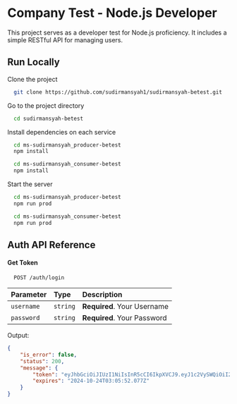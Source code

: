 
# Company Test - Node.js Developer
This project serves as a developer test for Node.js proficiency. It includes a simple RESTful API for managing users.


## Run Locally

Clone the project

```bash
  git clone https://github.com/sudirmansyah1/sudirmansyah-betest.git
```

Go to the project directory

```bash
  cd sudirmansyah-betest
```

Install dependencies on each service

```bash
  cd ms-sudirmansyah_producer-betest
  npm install
```
```bash
  cd ms-sudirmansyah_consumer-betest
  npm install
```

Start the server

```bash
  cd ms-sudirmansyah_producer-betest
  npm run prod
```
```bash
  cd ms-sudirmansyah_consumer-betest
  npm run prod
```


## Auth API Reference

#### Get Token

```http
  POST /auth/login
```

| Parameter | Type     | Description                |
| :-------- | :------- | :------------------------- |
| `username` | `string` | **Required**. Your Username |
| `password` | `string` | **Required**. Your Password |

Output:
```json
{
    "is_error": false,
    "status": 200,
    "message": {
        "token": "eyJhbGciOiJIUzI1NiIsInR5cCI6IkpXVCJ9.eyJ1c2VySWQiOiI2NzE4ZTM1ZGIzMjQ1NjRlZWY1OTEzOWUiLCJpYXQiOjE3Mjk3MzU1NTIsImV4cCI6MTcyOTczOTE1Mn0.1bCNDOOUnynR1GykjdXwgZRow2KtjbqtLGsVHvfdMhI",
        "expires": "2024-10-24T03:05:52.077Z"
    }
}
